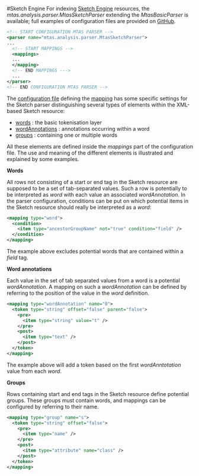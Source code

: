 #Sketch Engine
For indexing [Sketch Engine](https://www.sketchengine.co.uk/word-sketch-index-format/) resources, the *mtas.analysis.parser.MtasSketchParser* extending the *MtasBasicParser* is available; full examples of configuration files are provided on [GitHub](https://github.com/textexploration/mtas/tree/master/conf/parser/nederlab/mtas).

```xml
<!-- START CONFIGURATION MTAS PARSER -->
<parser name="mtas.analysis.parser.MtasSketchParser">
...
  <!-- START MAPPINGS -->
  <mappings>
  ...
  </mapping>
  <!-- END MAPPINGS --->
  ...
</parser>
<!-- END CONFIGURATION MTAS PARSER -->
```

The [configuration file](indexing_configuration.html#configuration) defining the [mapping](indexing_mapping.html) has some specific settings for the Sketch parser distinguishing several types of elements within the XML-based Sketch resource: 

* [words](indexing_formats_sketch.html#word) : the basic tokenisation layer
* [wordAnnotations](indexing_formats_sketch.html#wordAnnotation) : annotations occurring within a word
* [groups](indexing_formats_sketch.html#group) : containing one or multiple words

All these elements are defined inside the *mappings* part of the configuration file. The use and meaning of the different elements is illustrated and explained by some examples. 

 
<a name="word"></a>**Words**

All rows not consisting of a start or end tag in the Sketch resource are supposed to be a set of tab-separated values. Such a row is potentially to be interpreted as *word* with each value an associated *wordAnnotation*. In the parser configuration, conditions can be put on which potential items in the Sketch resource should really be interpreted as a *word*: 

```xml
<mapping type="word">
  <condition>
    <item type="ancestorGroupName" not="true" condition="field" />
  </condition>
</mapping>
```

The example above excludes potential words that are contained within a *field* tag.

<a name="word"></a>**Word annotations**

Each value in the set of tab separated values from a word is a potential *wordAnnotation*. A mapping on such a *wordAnnotation* can be defined by referring to the position of the value in the *word* definition.

```xml
<mapping type="wordAnnotation" name="0">
  <token type="string" offset="false" parent="false">
    <pre>
      <item type="string" value="t" />
    </pre>
    <post>
      <item type="text" />
    </post>
  </token>
</mapping>  
```

The example above will add a token based on the first *wordAnntotation* value from each *word*.


<a name="group"></a>**Groups**

Rows containing start and end tags in the Sketch resource define potential groups. These groups must contain words, and mappings can be configured by referring to their name.

```xml
<mapping type="group" name="s">
  <token type="string" offset="false">
    <pre>
      <item type="name" />
    </pre>
    <post>
      <item type="attribute" name="class" />
    </post>
  </token>        
</mapping>
```

